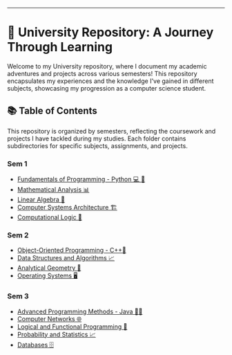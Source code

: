 ---

# 🌟 University Repository: A Journey Through Learning

Welcome to my University repository, where I document my academic adventures and projects across various semesters! This repository encapsulates my experiences and the knowledge I've gained in different subjects, showcasing my progression as a computer science student.

## 📚 Table of Contents

This repository is organized by semesters, reflecting the coursework and projects I have tackled during my studies. Each folder contains subdirectories for specific subjects, assignments, and projects.

### Sem 1
- [Fundamentals of Programming - Python 💻 🐍](https://github.com/alexzmmv/Univerisity/tree/main/Sem1/Fundamentals%20of%20programing)
- [Mathematical Analysis 📊](https://github.com/alexzmmv/Univerisity/tree/main/Sem1/Mathematical%20Analysis)
- [Linear Algebra 📐](https://github.com/alexzmmv/Univerisity/tree/main/Sem1/Linear_Algebra)
- [Computer Systems Architecture 🏗️](https://github.com/alexzmmv/Univerisity/tree/main/Sem1/Computer_Systems_Architecture)
- [Computational Logic 🤖](https://github.com/alexzmmv/Univerisity/tree/main/Sem1/Computational_Logic)

### Sem 2
- [Object-Oriented Programming - C++🧩](https://github.com/alexzmmv/Univerisity/tree/main/Sem2/Object_Oriented_Programming)
- [Data Structures and Algorithms 📈](https://github.com/alexzmmv/Univerisity/tree/main/Sem2/Data_Structures_and_Algorithms)
- [Analytical Geometry 📐](https://github.com/alexzmmv/Univerisity/tree/main/Sem2/Analytical_Geometry)
- [Operating Systems 🖥️](https://github.com/alexzmmv/Univerisity/tree/main/Sem2/Operating_Systems)

### Sem 3
- [Advanced Programming Methods - Java 🧑‍💻](https://github.com/alexzmmv/Univerisity/tree/main/Sem3/Advanced_Programming_Methods)
- [Computer Networks 🌐](https://github.com/alexzmmv/Univerisity/tree/main/Sem3/Computer_Networks)
- [Logical and Functional Programming 🧠](https://github.com/alexzmmv/Univerisity/tree/main/Sem3/Logical_and_Functional_Programming)
- [Probability and Statistics 📈](https://github.com/alexzmmv/Univerisity/tree/main/Sem3/Probability_and_Statistics)
- [Databases 🗄️](https://github.com/alexzmmv/Univerisity/tree/main/Sem3/Databases)

